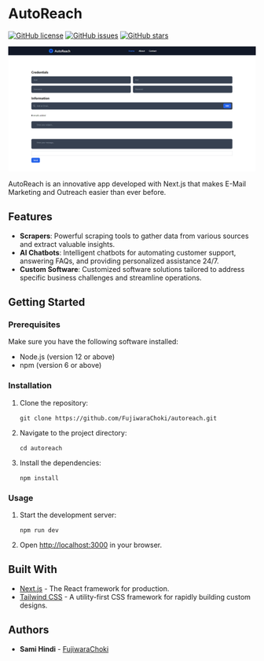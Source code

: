 # AutoReach

[![GitHub license](https://img.shields.io/github/license/FujiwaraChoki/autoreach)](https://github.com/FujiwaraChoki/autoreach/blob/master/LICENSE)
[![GitHub issues](https://img.shields.io/github/issues/FujiwaraChoki/autoreach)](https://github.com/FujiwaraChoki/autoreach/issues)
[![GitHub stars](https://img.shields.io/github/stars/FujiwaraChoki/autoreach)](https://github.com/FujiwaraChoki/autoreach/stargazers)

[![Image](assets/image.png)](https://autoreach.vercel.app/)

AutoReach is an innovative app developed with Next.js that makes E-Mail Marketing and Outreach
easier than ever before.

## Features

- **Scrapers**: Powerful scraping tools to gather data from various sources and extract valuable insights.
- **AI Chatbots**: Intelligent chatbots for automating customer support, answering FAQs, and providing personalized assistance 24/7.
- **Custom Software**: Customized software solutions tailored to address specific business challenges and streamline operations.

## Getting Started

### Prerequisites

Make sure you have the following software installed:

- Node.js (version 12 or above)
- npm (version 6 or above)

### Installation

1. Clone the repository:

    ```shell
    git clone https://github.com/FujiwaraChoki/autoreach.git
    ```

2. Navigate to the project directory:

    ```shell
    cd autoreach
    ```

3. Install the dependencies:

    ```shell
    npm install
    ```

### Usage

1. Start the development server:

    ```shell
    npm run dev
    ```

2. Open [http://localhost:3000](http://localhost:3000) in your browser.

## Built With

- [Next.js](https://nextjs.org/) - The React framework for production.
- [Tailwind CSS](https://tailwindcss.com/) - A utility-first CSS framework for rapidly building custom designs.

## Authors

- **Sami Hindi** - [FujiwaraChoki](https://www.samihindi.com/)
